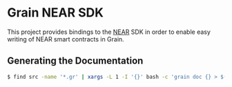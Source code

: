 # Grain NEAR SDK

This project provides bindings to the [NEAR](https://near.org) SDK in order to enable easy writing of NEAR smart contracts in Grain.

## Generating the Documentation

```bash
$ find src -name '*.gr' | xargs -L 1 -I '{}' bash -c 'grain doc {} > $(echo {} | sed "s/src/docs/g" | sed "s/gr/md/g")'
```
